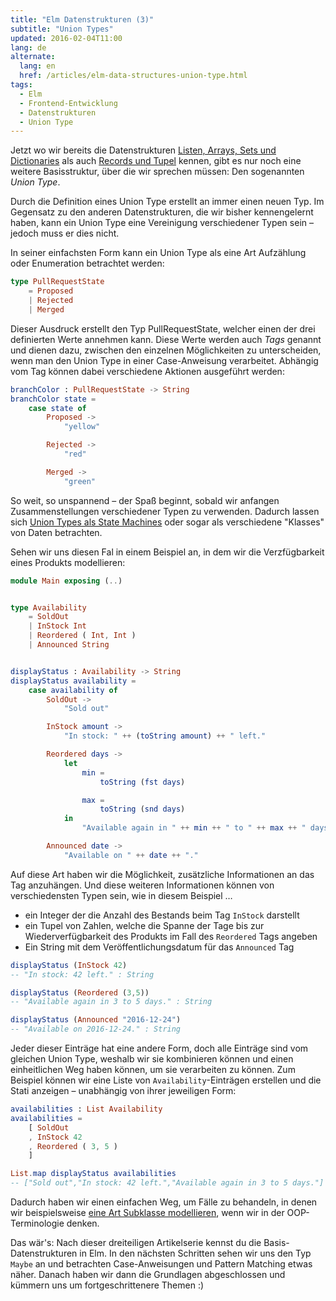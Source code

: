 ```yaml
---
title: "Elm Datenstrukturen (3)"
subtitle: "Union Types"
updated: 2016-02-04T11:00
lang: de
alternate:
  lang: en
  href: /articles/elm-data-structures-union-type.html
tags:
  - Elm
  - Frontend-Entwicklung
  - Datenstrukturen
  - Union Type
---
```


Jetzt wo wir bereits die Datenstrukturen [Listen, Arrays, Sets und Dictionaries](/articles/elm-datenstrukturen-list-array-set-dict.html) als auch [Records und Tupel](/articles/elm-datenstrukturen-record-tuple.html) kennen, gibt es nur noch eine weitere Basisstruktur, über die wir sprechen müssen: Den sogenannten *Union Type*.

<!-- more -->

Durch die Definition eines Union Type erstellt an immer einen neuen Typ. Im Gegensatz zu den anderen Datenstrukturen, die wir bisher kennengelernt haben, kann ein Union Type eine Vereinigung verschiedener Typen sein – jedoch muss er dies nicht.

In seiner einfachsten Form kann ein Union Type als eine Art Aufzählung oder Enumeration betrachtet werden:

```elm
type PullRequestState
    = Proposed
    | Rejected
    | Merged
```

Dieser Ausdruck erstellt den Typ PullRequestState, welcher einen der drei definierten Werte annehmen kann. Diese Werte werden auch *Tags* genannt und dienen dazu, zwischen den einzelnen Möglichkeiten zu unterscheiden, wenn man den Union Type in einer Case-Anweisung verarbeitet. Abhängig vom Tag können dabei verschiedene Aktionen ausgeführt werden:

```elm
branchColor : PullRequestState -> String
branchColor state =
    case state of
        Proposed ->
            "yellow"

        Rejected ->
            "red"

        Merged ->
            "green"
```

So weit, so unspannend – der Spaß beginnt, sobald wir anfangen Zusammenstellungen verschiedener Typen zu verwenden. Dadurch lassen sich [Union Types als State Machines](http://elm-lang.org/guide/model-the-problem) oder sogar als verschiedene "Klasses" von Daten betrachten.

Sehen wir uns diesen Fal in einem Beispiel an, in dem wir die Verzfügbarkeit eines Produkts modellieren:

```elm
module Main exposing (..)


type Availability
    = SoldOut
    | InStock Int
    | Reordered ( Int, Int )
    | Announced String


displayStatus : Availability -> String
displayStatus availability =
    case availability of
        SoldOut ->
            "Sold out"

        InStock amount ->
            "In stock: " ++ (toString amount) ++ " left."

        Reordered days ->
            let
                min =
                    toString (fst days)

                max =
                    toString (snd days)
            in
                "Available again in " ++ min ++ " to " ++ max ++ " days."

        Announced date ->
            "Available on " ++ date ++ "."

```

Auf diese Art haben wir die Möglichkeit, zusätzliche Informationen an das Tag anzuhängen. Und diese weiteren Informationen können von verschiedensten Typen sein, wie in diesem Beispiel …
- ein Integer der die Anzahl des Bestands beim Tag `InStock` darstellt
- ein Tupel von Zahlen, welche die Spanne der Tage bis zur Wiederverfügbarkeit des Produkts im Fall des `Reordered` Tags angeben
- Ein String mit dem Veröffentlichungsdatum für das `Announced` Tag

```elm
displayStatus (InStock 42)
-- "In stock: 42 left." : String

displayStatus (Reordered (3,5))
-- "Available again in 3 to 5 days." : String

displayStatus (Announced "2016-12-24")
-- "Available on 2016-12-24." : String
```

Jeder dieser Einträge hat eine andere Form, doch alle Einträge sind vom gleichen Union Type, weshalb wir sie kombinieren können und einen einheitlichen Weg haben können, um sie verarbeiten zu können. Zum Beispiel können wir eine Liste von `Availability`-Einträgen erstellen und die Stati anzeigen – unabhängig von ihrer jeweiligen Form:

```elm
availabilities : List Availability
availabilities =
    [ SoldOut
    , InStock 42
    , Reordered ( 3, 5 )
    ]

List.map displayStatus availabilities
-- ["Sold out","In stock: 42 left.","Available again in 3 to 5 days."] : List String
```

Dadurch haben wir einen einfachen Weg, um Fälle zu behandeln, in denen wir beispielsweise [eine Art Subklasse modellieren](https://github.com/Dobiasd/articles/blob/master/from_oop_to_fp_-_inheritance_and_the_expression_problem.md), wenn wir in der OOP-Terminologie denken.

Das wär's: Nach dieser dreiteiligen Artikelserie kennst du die Basis-Datenstrukturen in Elm. In den nächsten Schritten sehen wir uns den Typ `Maybe` an und betrachten Case-Anweisungen und Pattern Matching etwas näher. Danach haben wir dann die Grundlagen abgeschlossen und kümmern uns um fortgeschrittenere Themen :)
